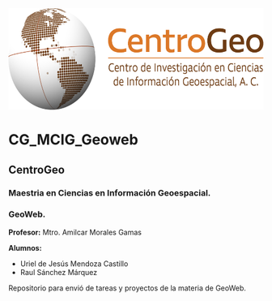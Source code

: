 <img src="./tareas/tarea1/assets/logos/CentroGeo_Logo-H.png" alt="CentroGeo" width="600" height="200">

# CG_MCIG_Geoweb

## CentroGeo
### Maestria en Ciencias en Información Geoespacial.
### GeoWeb.

**Profesor:** Mtro. Amilcar Morales Gamas

**Alumnos:**
- Uriel de Jesús Mendoza Castillo
- Raul Sánchez Márquez

Repositorio para envió de tareas y proyectos de la materia de GeoWeb.